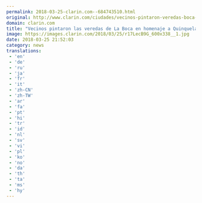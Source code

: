 ```yaml
---
permalink: 2018-03-25-clarin.com--684743510.html
original: http://www.clarin.com/ciudades/vecinos-pintaron-veredas-boca-homenaje-quinquela-martin_0_rJCWe9HcM.html
domain: clarin.com
title: "Vecinos pintaron las veredas de La Boca en homenaje a Quinquela Martín"
image: https://images.clarin.com/2018/03/25/r17LecB9G_600x338__1.jpg
date: 2018-03-25 21:52:03
category: news
translations: 
 - 'en'
 - 'de'
 - 'ru'
 - 'ja'
 - 'fr'
 - 'it'
 - 'zh-CN'
 - 'zh-TW'
 - 'ar'
 - 'fa'
 - 'pt'
 - 'hi'
 - 'tr'
 - 'id'
 - 'nl'
 - 'sv'
 - 'vi'
 - 'pl'
 - 'ko'
 - 'no'
 - 'da'
 - 'th'
 - 'ta'
 - 'ms'
 - 'hy'
---
```


